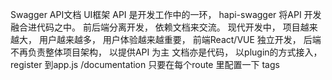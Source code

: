Swagger API文档 UI框架
API 是开发工作中的一环， hapi-swagger 将API 开发融合进代码之中。 
前后端分离开发， 依赖文档来交流。 
现代开发中， 项目越来越大， 用户越来越多， 用户体验越来越重要， 前端React/VUE 独立开发，
后端不再负责整体项目架构， 以提供API 为主
文档亦是代码， 以plugin的方式接入，
register 到app.js /documentation 
只要在每个route 里配置一下 tags  